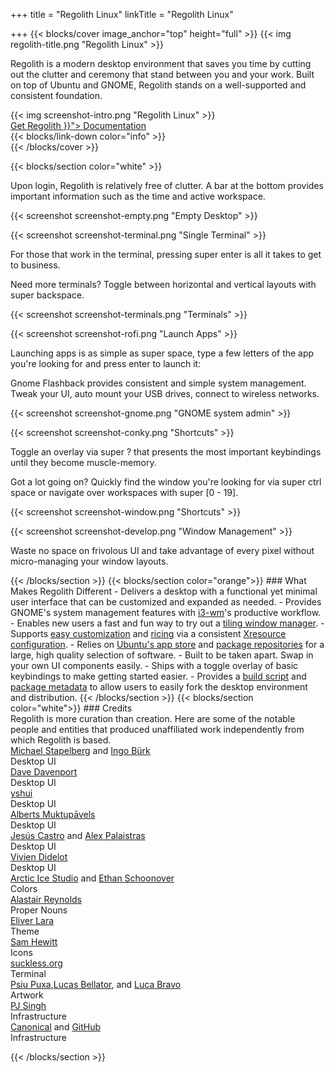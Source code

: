 +++
title = "Regolith Linux"
linkTitle = "Regolith Linux"

+++
{{< blocks/cover image_anchor="top" height="full" >}}
{{< img regolith-title.png "Regolith Linux" >}}

<p class="lead m-5">Regolith is a modern desktop environment that saves you time by cutting out the clutter and ceremony that stand between you and your work. Built on top of Ubuntu and GNOME, Regolith stands on a well-supported and consistent foundation.</p>

<div class="row">
  <div class="col-sm-8">{{< img screenshot-intro.png "Regolith Linux" >}}</div>
  <div class="col-sm-4">
    <div class="mx-auto">
    <a class="btn btn-lg btn-secondary mr-3 mb-4" href="https://github.com/google/docsy-example">
      Get Regolith <i class="fas fa-cloud-download-alt ml-2 "></i>
    </a>
    <a class="btn btn-lg btn-primary mr-3 mb-4" href="{{< relref "/docs" >}}">
      Documentation <i class="fas fa-book-reader ml-2"></i>
    </a>
</div>
</div>
    <div class="mx-auto mt-5">
      {{< blocks/link-down color="info" >}}
  </div>
{{< /blocks/cover >}}

{{< blocks/section color="white" >}}
<div class="container">
  <div class="row pb-5">
    <div class="col my-auto">
      <p>Upon login, Regolith is relatively free of clutter.  A bar at the bottom provides important information such as the time and active workspace.</p>
    </div>
    <div class="col d-flex">
      <p>{{< screenshot screenshot-empty.png "Empty Desktop" >}}</p>
    </div>    
    <div class="row pb-5 pt-5">
      <div class="col">
        <p>{{< screenshot screenshot-terminal.png "Single Terminal" >}}</p>
      </div>
      <div class="col my-auto">
        <p>For those that work in the terminal, pressing <span class="text-nowrap"><span class="badge badge-warning">super</span> <span class="badge badge-warning">enter</span></span> is all it takes to get to business.</p>
      </div>
    </div>
    <div class="row pb-5">
      <div class="col d-flex my-auto">
        <p>Need more terminals?  Toggle between horizontal and vertical layouts with <span class="text-nowrap"><span class="badge badge-warning">super</span> <span class="badge badge-warning">backspace</span></span>.</p>
      </div>
      <div class="col d-flex">
        <p>{{< screenshot screenshot-terminals.png "Terminals" >}}</p>
      </div>
    </div>
    <div class="row pb-5">
      <div class="col d-flex">
        <p>{{< screenshot screenshot-rofi.png "Launch Apps" >}}</p>
      </div>
      <div class="col d-flex my-auto">
        <p>Launching apps is as simple as <span class="text-nowrap"><span class="badge badge-warning">super</span> <span class="badge badge-warning">space</span></span>, type a few letters of the app you're looking for and press <span class="badge badge-warning">enter</span> to launch it:</p>
      </div>
    </div>
    <div class="row pb-5">
      <div class="col d-flex my-auto">
        <p>Gnome Flashback provides consistent and simple system management. Tweak your UI, auto mount your USB drives, connect to wireless networks.</p>
      </div>
      <div class="col d-flexr">
        <p>{{< screenshot screenshot-gnome.png "GNOME system admin" >}}</p>
      </div>
    </div>
    <div class="row pb-5">
      <div class="col d-flex">
        <p>{{< screenshot screenshot-conky.png "Shortcuts" >}}</p>
      </div>
      <div class="col d-flex my-auto">
        <p>Toggle an overlay via <span class="text-nowrap"><span class="badge badge-warning">super</span> <span class="badge badge-warning">?</span></span> that presents the most important keybindings until they become muscle-memory.</p>
      </div>
    </div>
    <div class="row pb-5">
      <div class="col d-flex my-auto">
        <p>Got a lot going on?  Quickly find the window you're looking for via <span class="text-nowrap"><span class="badge badge-warning">super</span> <span class="badge badge-warning">ctrl</span> <span class="badge badge-warning">space</span></span> or navigate over workspaces with <span class="text-nowrap"><span class="badge badge-warning">super</span> <span class="badge badge-warning">[0 - 19]</span></span>.</p>
      </div>
      <div class="col d-flex">
        <p>{{< screenshot screenshot-window.png "Shortcuts" >}}</p>
      </div>
    </div>
    <div class="row">
      <div class="col d-flex">
        <p>{{< screenshot screenshot-develop.png "Window Management" >}}</p>
      </div>
      <div class="col d-flex my-auto">
        <p>Waste no space on frivolous UI and take advantage of every pixel without micro-managing your window layouts.</p>
      </div>
    </div>
  </div>
</div>
{{< /blocks/section >}}
{{< blocks/section color="orange">}}
### <i class="fas fa-info-circle pr-3"></i>What Makes Regolith Different
- Delivers a desktop with a functional yet minimal user interface that can be customized and expanded as needed.
- Provides GNOME's system management features with <a class="text-light bg-dark" href="https://i3wm.org/">i3-wm</a>'s productive workflow.
- Enables new users a fast and fun way to try out a <a class="text-light bg-dark" href="https://opensource.com/article/18/8/i3-tiling-window-manager">tiling window manager</a>.
- Supports <a class="text-light bg-dark" href="https://github.com/regolith-linux/regolith-desktop/wiki/Customize">easy customization</a> and <a class="text-light bg-dark" href="https://www.reddit.com/r/unixporn">ricing</a> via a consistent <a class="text-light bg-dark" href="https://github.com/regolith-linux/regolith-styles/blob/master/Xresources/root">Xresource configuration</a>.
- Relies on <a class="text-light bg-dark" href="https://snapcraft.io/store">Ubuntu's app store</a> and <a class="text-light bg-dark" href="https://packages.ubuntu.com/">package repositories</a> for a large, high quality selection of software.
- Built to be taken apart. Swap in your own UI components easily.
- Ships with a toggle overlay of basic keybindings to make getting started easier.
- Provides a <a class="text-light bg-dark" href="https://github.com/regolith-linux/regolith-builder/blob/master/build.sh">build script</a> and <a class="text-light bg-dark" href="https://github.com/regolith-linux/regolith-builder/blob/master/package-model.json">package metadata</a> to allow users to easily fork the desktop environment and distribution. 
{{< /blocks/section >}}
{{< blocks/section color="white">}}
### <i class="fas fa-user-friends pr-3"></i>Credits
<div class="container-fluid">
  <div class="row pl-0 align-items-center">
    <div class="col-5 col-md-0">
      Regolith is more curation than creation.  Here are some of the notable people and entities that produced unaffiliated work independently from which Regolith is based.
    </div>
    <div class="col-6">
      <div class="container">
        <div class="row">
          <div class="col-lg"><a href="https://i3wm.org">Michael Stapelberg</a> and <a href="https://github.com/Airblader/i3">Ingo Bürk</a></div>
          <div class="col-sm">Desktop UI</div>
        </div>
        <div class="row">
          <div class="col-lg"><a href="https://github.com/davatorium/rofi">Dave Davenport</a></div>
          <div class="col-sm">Desktop UI</div>
        </div>
        <div class="row">
          <div class="col-lg"><a href="https://github.com/yshui/compton">yshui</a></div>
          <div class="col-sm">Desktop UI</div>
        </div>
        <div class="row">
          <div class="col-lg"><a href="https://wiki.gnome.org/Projects/GnomeFlashback">Alberts Muktupāvels</a></div>
          <div class="col-sm">Desktop UI</div>
        </div>
        <div class="row">
          <div class="col-lg"><a href="https://github.com/jcstr">Jesús Castro</a> and <a href="https://github.com/deuill">Alex Palaistras</a></div>
          <div class="col-sm">Desktop UI</div>
        </div>
        <div class="row">
          <div class="col-lg"><a href="https://github.com/vivien/i3blocks">Vivien Didelot</a></div>
          <div class="col-sm">Desktop UI</div>
        </div>
        <div class="row">
          <div class="col-lg"><a href="https://github.com/arcticicestudio">Arctic Ice Studio</a> and <a href="https://ethanschoonover.com/solarized/">Ethan Schoonover</a></div>
          <div class="col-sm">Colors</div>
        </div>
        <div class="row">
          <div class="col-lg"><a href="http://www.alastairreynolds.com/">Alastair Reynolds</a></div>
          <div class="col-sm">Proper Nouns</div>
        </div>
        <div class="row">
          <div class="col-lg"><a href="https://github.com/EliverLara/Nordic">Eliver Lara</a></div>
          <div class="col-sm">Theme</div>
        </div>
        <div class="row">
          <div class="col-lg"><a href="https://snwh.org/paper">Sam Hewitt</a></div>
          <div class="col-sm">Icons</div>
        </div>
        <div class="row">
          <div class="col-lg"><a href="https://st.suckless.org">suckless.org</a></div>
          <div class="col-sm">Terminal</div>
        </div>
        <div class="row">
          <div class="col-lg"><a href="http://wallpaper-site.webflow.io/">Psiu Puxa</a>,<a href="https://unsplash.com/photos/C0OD8OM-oM0">Lucas Bellator</a>, and <a href="https://unsplash.com/photos/xnqVGsbXgV4">Luca Bravo</a></div>
          <div class="col-sm">Artwork</div>
        </div>
        <div class="row">
          <div class="col-lg"><a href="https://launchpad.net/cubic">PJ Singh</a></div>
          <div class="col-sm">Infrastructure</div>
        </div>
        <div class="row">
          <div class="col-lg"><a href="https://canonical.com">Canonical</a> and <a href="https://github.com">GitHub</a></div>
          <div class="col-sm">Infrastructure</div>
        </div>
      </div>
    </div>
  </div>
</div>

{{< /blocks/section >}}